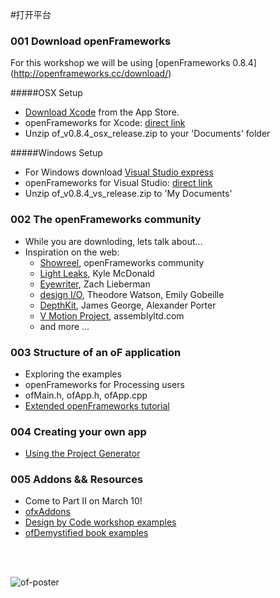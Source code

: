 #打开平台

### 001 Download openFrameworks

For this workshop we will be using [openFrameworks 0.8.4] (http://openframeworks.cc/download/) <br/>

#####OSX Setup
- [Download Xcode](https://itunes.apple.com/hk/app/xcode/id497799835?mt=12) from the App Store.<br/>
- openFrameworks for Xcode: [direct link](http://www.openframeworks.cc/versions/v0.8.4/of_v0.8.4_osx_release.zip)
- Unzip of_v0.8.4_osx_release.zip to your 'Documents' folder

#####Windows Setup
- For Windows download [Visual Studio express](http://openframeworks.cc/setup/vs/)<br/>
- openFrameworks for Visual Studio: [direct link](http://www.openframeworks.cc/versions/v0.8.4/of_v0.8.4_vs_release.zip)
- Unzip of_v0.8.4_vs_release.zip to 'My Documents'

### 002 The openFrameworks community
- While you are downloding, lets talk about...
- Inspiration on the web: <br/>
   - [Showreel](https://www.youtube.com/watch?v=6u6IDorMKAs), openFrameworks community <br/>
   - [Light Leaks](https://vimeo.com/66167082), Kyle McDonald <br/>
   - [Eyewriter](http://thesystemis.com/projects/eyewriter/), Zach Lieberman<br/>
   - [design I/O](http://design-io.com), Theodore Watson, Emily Gobeille<br />
   - [DepthKit](http://www.rgbdtoolkit.com), James George, Alexander Porter <br />
   - [V Motion Project](https://vimeo.com/45417241), assemblyltd.com <br />
   - and more ...

### 003 Structure of an oF application

- Exploring the examples
- openFrameworks for Processing users
- ofMain.h, ofApp.h, ofApp.cpp
- [Extended openFrameworks tutorial](http://openframeworks.cc/tutorials/introduction/001_chapter1.html)

### 004 Creating your own app

- [Using the Project Generator](http://www.openframeworks.cc/tutorials/introduction/002_projectGenerator.html)

### 005 Addons && Resources

- Come to Part II on March 10!
- [ofxAddons](http://www.ofxaddons.com/)
- [Design by Code workshop examples](https://github.com/gianordoli/of_course_design_by_code)
- [ofDemystified book examples](https://github.com/firmread/ofDemystified)

<br />
<br />

![of-poster](http://i.imgur.com/FkmOkDU.jpg)
